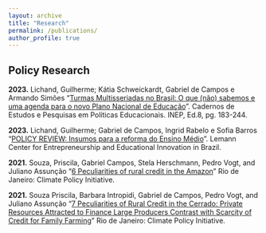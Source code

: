```yaml
---
layout: archive
title: "Research"
permalink: /publications/
author_profile: true
---
```


## Policy Research

**2023.** Lichand, Guilherme; Kátia Schweickardt, Gabriel de Campos e Armando Simões “[Turmas
Multisseriadas no Brasil: O que (não) sabemos e uma agenda para o novo Plano Nacional de
Educação](http://cadernosdeestudos.inep.gov.br/ojs3/)”. Cadernos de Estudos e Pesquisas em Políticas Educacionais. INEP, Ed.8, pg. 183-244.

**2023.** Lichand, Guilherme; Gabriel de Campos, Ingrid Rabelo e Sofia Barros “[POLICY REVIEW:
Insumos para a reforma do Ensino Médio](https://t.co/ecYwBGgXkK)”. Lemann Center for Entrepreneurship and
Educational Innovation in Brazil.  

**2021.** Souza, Priscila, Gabriel Campos, Stela Herschmann, Pedro Vogt, and Juliano Assunção “[6
Peculiarities of rural credit in the Amazon](https://bit.ly/3xGv1O5)” Rio de Janeiro: Climate Policy Initiative.  

**2021.** Souza Priscila, Barbara Intropidi, Gabriel de Campos, Pedro Vogt, and Juliano Assunção “[7
Peculiarities of Rural Credit in the Cerrado: Private Resources Attracted to Finance Large
Producers Contrast with Scarcity of Credit for Family Farming](https://bit.ly/3jGlzo4)” Rio de Janeiro: Climate
Policy Initiative.
